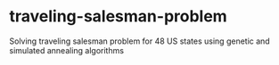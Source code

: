 # traveling-salesman-problem
Solving traveling salesman problem for 48 US states using genetic and simulated annealing algorithms
